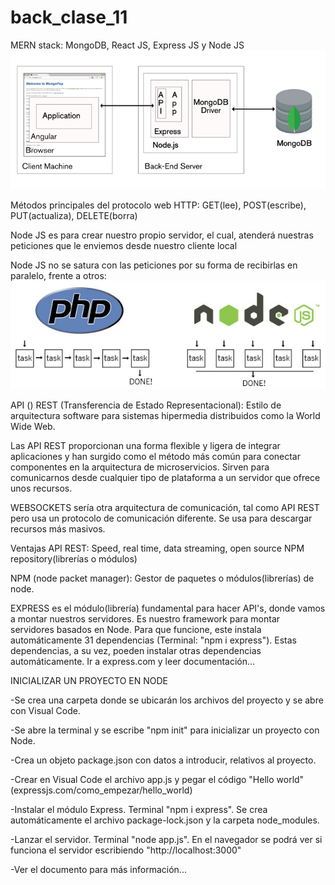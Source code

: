 # back_clase_11
MERN stack: MongoDB, React JS, Express JS y Node JS
![merndiagram](https://github.com/nacho-sf/back_clase_11/blob/main/assets/img/MEAN_stack-0pdlo3qwbn.png)


Métodos principales del protocolo web HTTP: GET(lee), POST(escribe), PUT(actualiza), DELETE(borra)


Node JS es para crear nuestro propio servidor, el cual, atenderá nuestras peticiones que le enviemos desde nuestro cliente local

Node JS no se satura con las peticiones por su forma de recibirlas en paralelo, frente a otros:
![nodevsphp](https://github.com/nacho-sf/back_clase_11/blob/main/assets/img/php_vs_node.jpg?raw=true)



API ()
REST (Transferencia de Estado Representacional): Estilo de arquitectura software para sistemas hipermedia distribuidos como la World Wide Web.



Las API REST proporcionan una forma flexible y ligera de integrar aplicaciones y han surgido como el método más común para conectar componentes en la arquitectura de microservicios. Sirven para comunicarnos desde cualquier tipo de plataforma a un servidor que ofrece unos recursos.

WEBSOCKETS sería otra arquitectura de comunicación, tal como API REST pero usa un protocolo de comunicación diferente. Se usa para descargar recursos más masivos.



Ventajas API REST: Speed, real time, data streaming, open source NPM repository(librerías o módulos)



NPM (node packet manager): Gestor de paquetes o módulos(librerías) de node.



EXPRESS es el módulo(librería) fundamental para hacer API's, donde vamos a montar nuestros servidores. Es nuestro framework para montar servidores basados en Node. Para que funcione, este instala automáticamente 31 dependencias (Terminal: "npm i express"). Estas dependencias, a su vez, poeden instalar otras dependencias automáticamente. Ir a express.com y leer documentación...


INICIALIZAR UN PROYECTO EN NODE

-Se crea una carpeta donde se ubicarán los archivos del proyecto y se abre con Visual Code.

-Se abre la terminal y se escribe "npm init" para inicializar un proyecto con Node.

-Crea un objeto package.json con datos a introducir, relativos al proyecto.

-Crear en Visual Code el archivo app.js y pegar el código "Hello world" (expressjs.com/como_empezar/hello_world)

-Instalar el módulo Express. Terminal "npm i express". Se crea automáticamente el archivo package-lock.json y la carpeta node_modules.

-Lanzar el servidor. Terminal "node app.js". En el navegador se podrá ver si funciona el servidor escribiendo "http://localhost:3000"

-Ver el documento para más información...
